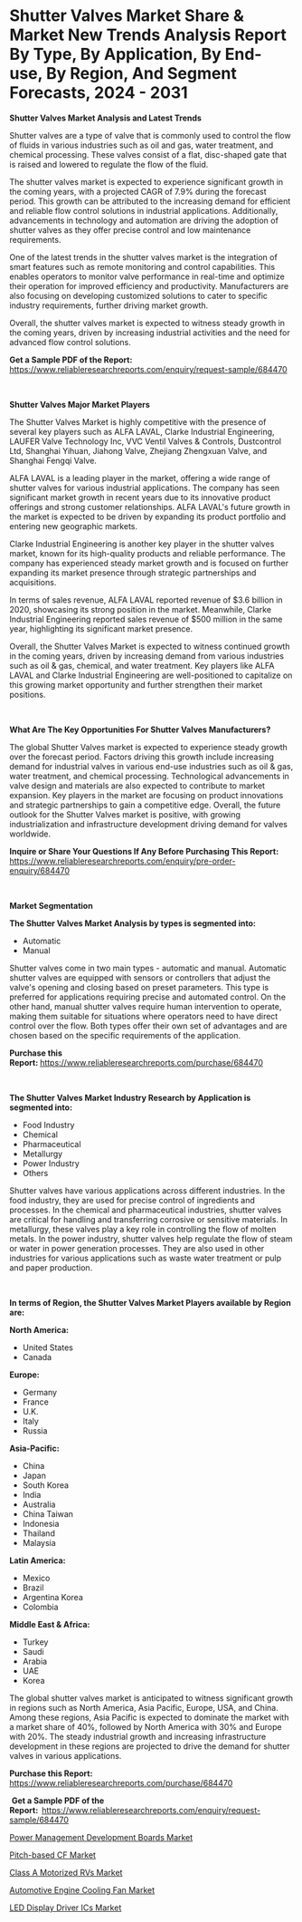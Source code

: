 <p><h1>Shutter Valves Market Share & Market New Trends Analysis Report By Type, By Application, By End-use, By Region, And Segment Forecasts, 2024 - 2031</h1></p><p><strong>Shutter Valves Market Analysis and Latest Trends</strong></p>
<p><p>Shutter valves are a type of valve that is commonly used to control the flow of fluids in various industries such as oil and gas, water treatment, and chemical processing. These valves consist of a flat, disc-shaped gate that is raised and lowered to regulate the flow of the fluid.</p><p>The shutter valves market is expected to experience significant growth in the coming years, with a projected CAGR of 7.9% during the forecast period. This growth can be attributed to the increasing demand for efficient and reliable flow control solutions in industrial applications. Additionally, advancements in technology and automation are driving the adoption of shutter valves as they offer precise control and low maintenance requirements.</p><p>One of the latest trends in the shutter valves market is the integration of smart features such as remote monitoring and control capabilities. This enables operators to monitor valve performance in real-time and optimize their operation for improved efficiency and productivity. Manufacturers are also focusing on developing customized solutions to cater to specific industry requirements, further driving market growth.</p><p>Overall, the shutter valves market is expected to witness steady growth in the coming years, driven by increasing industrial activities and the need for advanced flow control solutions.</p></p>
<p><strong>Get a Sample PDF of the Report:&nbsp;</strong> <a href="https://www.reliableresearchreports.com/enquiry/request-sample/684470">https://www.reliableresearchreports.com/enquiry/request-sample/684470</a></p>
<p>&nbsp;</p>
<p><strong>Shutter Valves Major Market Players</strong></p>
<p><p>The Shutter Valves Market is highly competitive with the presence of several key players such as ALFA LAVAL, Clarke Industrial Engineering, LAUFER Valve Technology Inc, VVC Ventil Valves & Controls, Dustcontrol Ltd, Shanghai Yihuan, Jiahong Valve, Zhejiang Zhengxuan Valve, and Shanghai Fengqi Valve.</p><p>ALFA LAVAL is a leading player in the market, offering a wide range of shutter valves for various industrial applications. The company has seen significant market growth in recent years due to its innovative product offerings and strong customer relationships. ALFA LAVAL's future growth in the market is expected to be driven by expanding its product portfolio and entering new geographic markets.</p><p>Clarke Industrial Engineering is another key player in the shutter valves market, known for its high-quality products and reliable performance. The company has experienced steady market growth and is focused on further expanding its market presence through strategic partnerships and acquisitions.</p><p>In terms of sales revenue, ALFA LAVAL reported revenue of $3.6 billion in 2020, showcasing its strong position in the market. Meanwhile, Clarke Industrial Engineering reported sales revenue of $500 million in the same year, highlighting its significant market presence.</p><p>Overall, the Shutter Valves Market is expected to witness continued growth in the coming years, driven by increasing demand from various industries such as oil & gas, chemical, and water treatment. Key players like ALFA LAVAL and Clarke Industrial Engineering are well-positioned to capitalize on this growing market opportunity and further strengthen their market positions.</p></p>
<p>&nbsp;</p>
<p><strong>What Are The Key Opportunities For Shutter Valves Manufacturers?</strong></p>
<p><p>The global Shutter Valves market is expected to experience steady growth over the forecast period. Factors driving this growth include increasing demand for industrial valves in various end-use industries such as oil & gas, water treatment, and chemical processing. Technological advancements in valve design and materials are also expected to contribute to market expansion. Key players in the market are focusing on product innovations and strategic partnerships to gain a competitive edge. Overall, the future outlook for the Shutter Valves market is positive, with growing industrialization and infrastructure development driving demand for valves worldwide.</p></p>
<p><strong>Inquire or Share Your Questions If Any Before Purchasing This Report:</strong> <a href="https://www.reliableresearchreports.com/enquiry/pre-order-enquiry/684470">https://www.reliableresearchreports.com/enquiry/pre-order-enquiry/684470</a></p>
<p>&nbsp;</p>
<p><strong>Market Segmentation</strong></p>
<p><strong>The Shutter Valves Market Analysis by types is segmented into:</strong></p>
<p><ul><li>Automatic</li><li>Manual</li></ul></p>
<p><p>Shutter valves come in two main types - automatic and manual. Automatic shutter valves are equipped with sensors or controllers that adjust the valve's opening and closing based on preset parameters. This type is preferred for applications requiring precise and automated control. On the other hand, manual shutter valves require human intervention to operate, making them suitable for situations where operators need to have direct control over the flow. Both types offer their own set of advantages and are chosen based on the specific requirements of the application.</p></p>
<p><strong>Purchase this Report:&nbsp;</strong><a href="https://www.reliableresearchreports.com/purchase/684470">https://www.reliableresearchreports.com/purchase/684470</a></p>
<p>&nbsp;</p>
<p><strong>The Shutter Valves Market Industry Research by Application is segmented into:</strong></p>
<p><ul><li>Food Industry</li><li>Chemical</li><li>Pharmaceutical</li><li>Metallurgy</li><li>Power Industry</li><li>Others</li></ul></p>
<p><p>Shutter valves have various applications across different industries. In the food industry, they are used for precise control of ingredients and processes. In the chemical and pharmaceutical industries, shutter valves are critical for handling and transferring corrosive or sensitive materials. In metallurgy, these valves play a key role in controlling the flow of molten metals. In the power industry, shutter valves help regulate the flow of steam or water in power generation processes. They are also used in other industries for various applications such as waste water treatment or pulp and paper production.</p></p>
<p>&nbsp;</p>
<p><strong>In terms of Region, the Shutter Valves Market Players available by Region are:</strong></p>
<p>
    <p> <strong> North America: </strong>
        <ul>
            <li>United States</li>
            <li>Canada</li>
        </ul>
        </p> 
    <p> <strong> Europe: </strong>
        <ul>
            <li>Germany</li>
            <li>France</li>
            <li>U.K.</li>
            <li>Italy</li>
            <li>Russia</li>
        </ul>
        </p> 
    <p> <strong> Asia-Pacific: </strong>
        <ul>
            <li>China</li>
            <li>Japan</li>
            <li>South Korea</li>
            <li>India</li>
            <li>Australia</li>
            <li>China Taiwan</li>
            <li>Indonesia</li>
            <li>Thailand</li>
            <li>Malaysia</li>
        </ul>
        </p> 
    <p> <strong> Latin America: </strong>
        <ul>
            <li>Mexico</li>
            <li>Brazil</li>
            <li>Argentina Korea</li>
            <li>Colombia</li>
        </ul>
        </p> 
    <p> <strong> Middle East & Africa: </strong>
        <ul>
            <li>Turkey</li>
            <li>Saudi</li>
            <li>Arabia</li>
            <li>UAE</li>
            <li>Korea</li>
        </ul>
    </p>
    </p>
<p><p>The global shutter valves market is anticipated to witness significant growth in regions such as North America, Asia Pacific, Europe, USA, and China. Among these regions, Asia Pacific is expected to dominate the market with a market share of 40%, followed by North America with 30% and Europe with 20%. The steady industrial growth and increasing infrastructure development in these regions are projected to drive the demand for shutter valves in various applications.</p></p>
<p><strong>Purchase this Report: </strong><a href="https://www.reliableresearchreports.com/purchase/684470">https://www.reliableresearchreports.com/purchase/684470</a></p>
<p>&nbsp;<strong>Get a Sample PDF of the Report:&nbsp;&nbsp;</strong><a href="https://www.reliableresearchreports.com/enquiry/request-sample/684470">https://www.reliableresearchreports.com/enquiry/request-sample/684470</a></p>
<p><strong></strong></p>
<p><p><a href="https://view.publitas.com/reportprime-1/power-management-development-boards-market-research-report-provides-critical-insights-that-can-help-shape-business-development-and-investment-strategies/">Power Management Development Boards Market</a></p><p><a href="https://cautious-neon-760.notion.site/Pitch-based-CF-Market-with-the-goal-of-estimating-the-market-size-and-future-growth-potential-of-var-ee0b0c3b90f44556b1216c0d511d924c">Pitch-based CF Market</a></p><p><a href="https://frill-swim-3cd.notion.site/Class-A-Motorized-RVs-Market-Offer-Valuable-Insights-into-Market-Size-Market-Share-Market-Trends--8057ebab63554ae290ac4374bcfca679">Class A Motorized RVs Market</a></p><p><a href="https://spotless-saver-8fd.notion.site/Automotive-Engine-Cooling-Fan-Market-Size-Evaluating-its-Market-Trends-Growth-and-Projections-202-8650b283679b477189b5e05fe5a42d4e">Automotive Engine Cooling Fan Market</a></p><p><a href="https://view.publitas.com/reportprime-1/led-display-driver-ics-market-research-report-unlocks-analysis-on-the-market-financial-status-market-size-and-market-revenue-upto-2031/">LED Display Driver ICs Market</a></p></p>